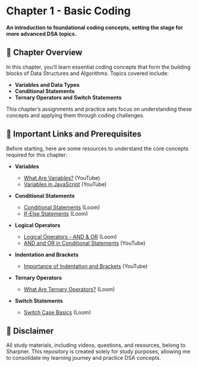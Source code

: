 # Chapter 1 - Basic Coding

**An introduction to foundational coding concepts, setting the stage for more advanced DSA topics.**


## 📖 Chapter Overview

In this chapter, you’ll learn essential coding concepts that form the building blocks of Data Structures and Algorithms. Topics covered include:
- **Variables and Data Types**
- **Conditional Statements**
- **Ternary Operators and Switch Statements**

This chapter’s assignments and practice sets focus on understanding these concepts and applying them through coding challenges.


## 🔗 Important Links and Prerequisites

Before starting, here are some resources to understand the core concepts required for this chapter:

- **Variables**
  - [What Are Variables?](https://www.youtube.com/watch?v=TNfOY_fgg-k) (YouTube)
  - [Variables in JavaScript](https://www.youtube.com/watch?v=tU6q4eXoRZA) (YouTube)

- **Conditional Statements**
  - [Conditional Statements](https://www.loom.com/share/0fef2906d978438b808891161d137166?sid=ac0943ed-eef2-4406-9013-d3e6f10bfa0c) (Loom)
  - [If-Else Statements](https://www.loom.com/share/5ab6e9a6665348049aa5ac21e3234430?sid=cb5df5cf-646c-4928-86a2-27f566ede3d1) (Loom)

- **Logical Operators**
  - [Logical Operators - AND & OR](https://www.loom.com/share/196acd63889a45039ba3901dea72d2a6?sid=12c48484-6311-4765-bd7e-b0951d72b705) (Loom)
  - [AND and OR in Conditional Statements](https://www.youtube.com/watch?v=zD4Q3UEgbAY) (YouTube)
  
- **Indentation and Brackets**
  - [Importance of Indentation and Brackets](https://www.youtube.com/watch?v=POcROZTaaTg) (YouTube)

- **Ternary Operators**
  - [What Are Ternary Operators?](https://www.loom.com/share/f09dc6396cb746a7b1c175cd534f3918?sid=3548ff57-8c3a-4094-8b52-2c59f7bf7029) (Loom)

- **Switch Statements**
  - [Switch Case Basics](https://www.loom.com/share/372ecaf876964fe4b3a8794e25aabafa?sid=345cca82-5ca8-4bc6-b723-7510685468b6) (Loom)


## 📢 Disclaimer

All study materials, including videos, questions, and resources, belong to Sharpner. This repository is created solely for study purposes, allowing me to consolidate my learning journey and practice DSA concepts.
